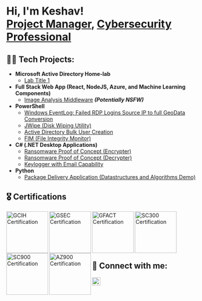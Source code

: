 <h1>Hi, I'm Keshav! <br/><a href="https://github.com/keshav-infosec">Project Manager</a>, <a href="https://www.linkedin.com/in/joshmadakor/">Cybersecurity Professional</a></h1>

<h2>👨‍💻 Tech Projects:</h2>

- <b>Microsoft Active Directory Home-lab</b>
  - [Lab Title 1](https://github.com/keshav-infosec/active-directory-hl)
- <b>Full Stack Web App (React, NodeJS, Azure, and Machine Learning Components)</b>
  - [Image Analysis Middleware](https://github.com/joshmadakor1/4chan-Image-Analysis-Middleware-C964) <b><i>(Potentially NSFW)</b></i>
- <b>PowerShell</b>
  - [Windows EventLog: Failed RDP Logins Source IP to full GeoData Conversion](https://github.com/joshmadakor1/Sentinel-Lab)
  - [JWipe (Disk Wiping Utility)](https://github.com/joshmadakor1/Jwipe.PowerShell)
  - [Active Directory Bulk User Creation](https://github.com/joshmadakor1/AD_PS)
  - [FIM (File Integrity Monitor)](https://github.com/joshmadakor1/PowerShell-Integrity-FIM)
- <b>C# (.NET Desktop Applications)</b>
  - [Ransomware Proof of Concept (Encrypter)](https://github.com/joshmadakor1/EncrypterPOC)
  - [Ransomware Proof of Concept (Decrypter)](https://github.com/joshmadakor1/DecrypterPOC)
  - [Keylogger with Email Capability](https://github.com/joshmadakor1/Key-Logger-With-Email)
- <b>Python</b>
  - [Package Delivery Application (Datastructures and Algorithms Demo)](https://github.com/joshmadakor1/Package-Delivery-Pathfinding-Algorithm)

<h2>🎖️ Certifications</h2>

<a href="https://www.credly.com/earner/earned/badge/e95b69ce-c6c5-4a41-bb3e-b851eec158fa">
  <img align="left" alt="GCIH Certification" width="110px" src="https://i.imgur.com/qV8gwZh.png"> </a>
<a href="https://www.credly.com/earner/earned/badge/04d8ebcf-6192-4868-92fe-29896c6e9d7f">
  <img align="left" alt="GSEC Certification" width="110px" src="https://i.imgur.com/ktoB8hP.png"></a>
<a href="https://www.credly.com/earner/earned/badge/0fd50fac-4a6c-4da2-b3a4-e5cfab53b677">
  <img align="left" alt="GFACT Certification" width="110px" src="https://i.imgur.com/zu5r1vi.png"></a>
<a href="https://www.credly.com/earner/earned/badge/088eb83e-ae93-461a-bd6c-28d3ab8fbde2">
  <img align="left" alt="SC300 Certification" width="110px" src="https://i.imgur.com/RedX5zd.png"></a>
<a href="https://www.credly.com/earner/earned/badge/90d81a9a-a6da-4e43-951f-0afb7d1d1ba9">
  <img align="left" alt="SC900 Certification" width="110px" src="https://i.imgur.com/srwcRrt.png"></a>
<a href="https://www.credly.com/earner/earned/badge/a73a622e-74fd-4cac-a368-22dfce757e83">
  <img align="left" alt="AZ900 Certification" width="110px" src="https://i.imgur.com/ESMI4h7.png"></a>

<br>
<br>
<br>
<br>
<br>
<br>
<h2> 🤳 Connect with me:</h2>

[<img align="left" alt="KayA | LinkedIn" width="22px" src="https://cdn.jsdelivr.net/npm/simple-icons@v3/icons/linkedin.svg" />][linkedin]

[linkedin]: https://linkedin.com/in/kay1ar
